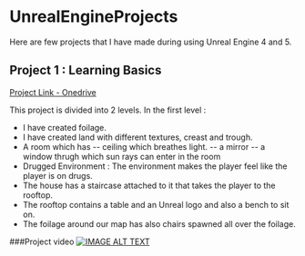 # UnrealEngineProjects

Here are few projects that I have made during using Unreal Engine 4 and 5.

## Project 1 : Learning Basics
[Project Link - Onedrive](https://mmmutgkp-my.sharepoint.com/:f:/g/personal/2020021003_mmmut_ac_in/EpispFvPfpdFoUL9bI3DcGABUyw0VFq-yOLpPjWaeg-4LA?e=wICQre)


This project is divided into 2 levels.
In the first level : 
- I have created foilage.
- I have created land with different textures, creast and trough.
- A room which has
  -- ceiling which breathes light.
  -- a mirror
  -- a window thrugh which sun rays can enter in the room
- Drugged Environment : The environment makes the player feel like the player is on drugs.
- The house has a staircase attached to it that takes the player to the rooftop.
- The rooftop contains a table and an Unreal logo and also a bench to sit on.
- The foilage around our map has also chairs spawned all over the foilage.

###Project video
[![IMAGE ALT TEXT](http://img.youtube.com/vi/aCfkawnxqmk/0.jpg)](http://www.youtube.com/watch?v=aCfkawnxqmk "Project Learn")
